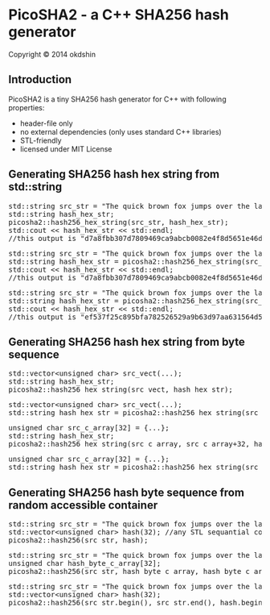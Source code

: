 # PicoSHA2 - a C++ SHA256 hash generator

Copyright &copy; 2014 okdshin

## Introduction

PicoSHA2 is a tiny SHA256 hash generator for C++ with following properties:

- header-file only
- no external dependencies (only uses standard C++ libraries)
- STL-friendly
- licensed under MIT License


## Generating SHA256 hash hex string from std::string

<pre>
std::string src_str = "The quick brown fox jumps over the lazy dog";
std::string hash_hex_str;
picosha2::hash256_hex_string(src_str, hash_hex_str);
std::cout &lt;&lt; hash_hex_str &lt;&lt; std::endl;
//this output is "d7a8fbb307d7809469ca9abcb0082e4f8d5651e46d3cdb762d02d0bf37c9e592"
</pre>

<pre>
std::string src_str = "The quick brown fox jumps over the lazy dog";
std::string hash_hex_str = picosha2::hash256_hex_string(src_str);
std::cout &lt;&lt; hash_hex_str &lt;&lt; std::endl;
//this output is "d7a8fbb307d7809469ca9abcb0082e4f8d5651e46d3cdb762d02d0bf37c9e592"
</pre>

<pre>
std::string src_str = "The quick brown fox jumps over the lazy dog.";//add '.'
std::string hash_hex_str = picosha2::hash256_hex_string(src_str.begin(), src_str.end());
std::cout &lt;&lt; hash_hex_str &lt;&lt; std::endl;
//this output is "ef537f25c895bfa782526529a9b63d97aa631564d5d789c2b765448c8635fb6c"
</pre>

## Generating SHA256 hash hex string from byte sequence

<pre>
std::vector&lt;unsigned char&gt; src_vect(...);
std::string hash_hex_str;
picosha2::hash256_hex_string(src_vect, hash_hex_str);
</pre>

<pre>
std::vector&lt;unsigned char&gt; src_vect(...);
std::string hash_hex_str = picosha2::hash256_hex_string(src_vect);
</pre>

<pre>
unsigned char src_c_array[32] = {...};
std::string hash_hex_str;
picosha2::hash256_hex_string(src_c_array, src_c_array+32, hash_hex_str);
</pre>

<pre>
unsigned char src_c_array[32] = {...};
std::string hash_hex_str = picosha2::hash256_hex_string(src_c_array, src_c_array+32);
</pre>

## Generating SHA256 hash byte sequence from random accessible container

<pre>
std::string src_str = "The quick brown fox jumps over the lazy dog"; //any STL sequantial random accessible containers (array, vector, dequeue...)
std::vector&lt;unsigned char&gt; hash(32); //any STL sequantial containers (array, list, dequeue...)
picosha2::hash256(src_str, hash);
</pre>

<pre>
std::string src_str = "The quick brown fox jumps over the lazy dog";
unsigned char hash_byte_c_array[32]; 
picosha2::hash256(src_str, hash_byte_c_array, hash_byte_c_array+32);
</pre>

<pre>
std::string src_str = "The quick brown fox jumps over the lazy dog";
std::vector&lt;unsigned char&gt; hash(32);
picosha2::hash256(src_str.begin(), src_str.end(), hash.begin(), hash.end());
</pre>

